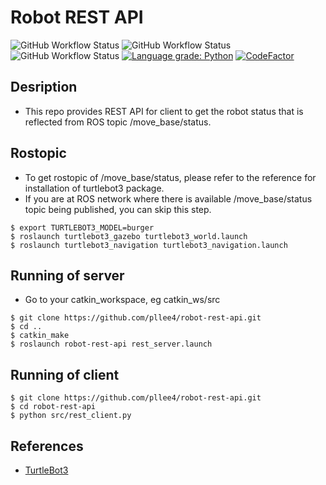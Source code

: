 # Robot REST API
![GitHub Workflow Status](https://github.com/pllee4/robot-rest-api/workflows/ROS/badge.svg)
![GitHub Workflow Status](https://github.com/pllee4/robot-rest-api/workflows/ROS%20Pylint/badge.svg)
![GitHub Workflow Status](https://github.com/pllee4/robot-rest-api/workflows/Pylint/badge.svg)
[![Language grade: Python](https://img.shields.io/lgtm/grade/python/g/pllee4/robot-rest-api.svg?logo=lgtm&logoWidth=18)](https://lgtm.com/projects/g/pllee4/robot-rest-api/context:python)
[![CodeFactor](https://www.codefactor.io/repository/github/pllee4/robot-rest-api/badge)](https://www.codefactor.io/repository/github/pllee4/robot-rest-api/overview/)

## Desription
- This repo provides REST API for client to get the robot status that is reflected from ROS topic /move_base/status.

## Rostopic

- To get rostopic of /move_base/status, please refer to the reference for installation of turtlebot3 package.
- If you are at ROS network where there is available /move_base/status topic being published, you can skip this step.

```
$ export TURTLEBOT3_MODEL=burger
$ roslaunch turtlebot3_gazebo turtlebot3_world.launch
$ roslaunch turtlebot3_navigation turtlebot3_navigation.launch 
```

## Running of server

- Go to your catkin_workspace, eg catkin_ws/src

```
$ git clone https://github.com/pllee4/robot-rest-api.git
$ cd ..
$ catkin_make
$ roslaunch robot-rest-api rest_server.launch
```

## Running of client

```
$ git clone https://github.com/pllee4/robot-rest-api.git
$ cd robot-rest-api
$ python src/rest_client.py
```

## References
- [TurtleBot3](https://emanual.robotis.com/docs/en/platform/turtlebot3/nav_simulation/)